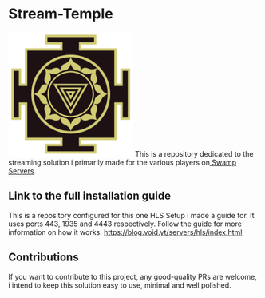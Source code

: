 # Stream-Temple
<img src="temple.png" width="250" height="250">
This is a repository dedicated to the streaming solution i primarily made for the various players on<a href="https://swampservers.net/"> Swamp Servers</a>.

## Link to the full installation guide
This is a repository configured for this one HLS Setup i made a guide for. It uses ports 443, 1935 and 4443 respectively. Follow the guide for more information on how it works.
https://blog.void.yt/servers/hls/index.html

## Contributions

If you want to contribute to this project, any good-quality PRs are welcome, i intend to keep this solution easy to use, minimal and well polished.
